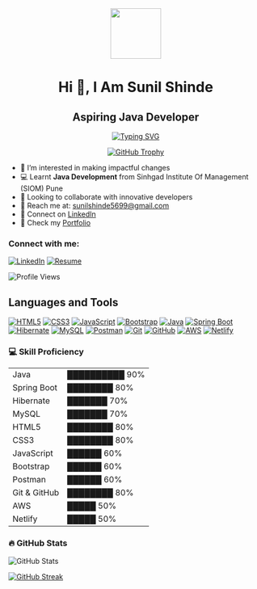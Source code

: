 <!-- ================= HEADER ================= -->
<div align="center">
  <img src="https://media.giphy.com/media/M9gbBd9nbDrOTu1Mqx/giphy.gif" width="100"/>
</div>

<h1 align="center">Hi 👋, I Am Sunil Shinde</h1>
<h2 align="center">Aspiring Java Developer</h2>

<!-- Typing animation -->
<p align="center">
  <a href="https://git.io/typing-svg">
    <img src="https://readme-typing-svg.demolab.com?font=Fira+Code&weight=500&size=25&duration=2000&pause=1000&color=0FE6F7&center=true&width=550&lines=Java+Developer;Spring+Boot+Enthusiast;Hibernate+Learner" alt="Typing SVG" />
  </a>
</p>

<!-- GitHub Trophy -->
<p align="center">
  <a href="https://github.com/ryo-ma/github-profile-trophy">
    <img src="https://github-profile-trophy.vercel.app/?username=sunilshinde1319" alt="GitHub Trophy" />
  </a>
</p>

<!-- ================= ABOUT ================= -->
- 👀 I’m interested in making impactful changes
- 💻 Learnt **Java Development** from Sinhgad Institute Of Management (SIOM) Pune
- 🤝 Looking to collaborate with innovative developers
- 💌 Reach me at: sunilshinde5699@gmail.com
- 🔗 Connect on [LinkedIn](https://www.linkedin.com/in/sunil-shinde-3a3072217/)
- 🔗 Check my [Portfolio](https://s3portfolio.netlify.app/)

<!-- ================= SOCIAL BADGES ================= -->
<h3 align="left">Connect with me:</h3>

[![LinkedIn](https://img.shields.io/badge/LinkedIn-blue?style=for-the-badge&logo=linkedin&logoColor=white)](https://www.linkedin.com/in/sunil-shinde-3a3072217/)
[![Resume](https://img.shields.io/badge/Resume-blue?style=for-the-badge&logo=resume&logoColor=white)](https://drive.google.com/file/d/1WcFNiU8hkRvtrpXGiKSxq8xPU8FyC1J6/view?usp=sharing)

<!-- Profile Views -->
<img src="https://komarev.com/ghpvc/?username=sunilshinde1319&style=flat-square&color=blue" alt="Profile Views"/>

<!-- ================= LANGUAGES & TOOLS ================= -->
<h2>Languages and Tools</h2>

[![HTML5](https://img.shields.io/badge/html5-%23E34F26.svg?style=for-the-badge&logo=html5&logoColor=white)]()
[![CSS3](https://img.shields.io/badge/css3-%231572B6.svg?style=for-the-badge&logo=css3&logoColor=white)]()
[![JavaScript](https://img.shields.io/badge/javascript-%23323330.svg?style=for-the-badge&logo=javascript&logoColor=%23F7DF1E)]()
[![Bootstrap](https://img.shields.io/badge/bootstrap-%23563D7C.svg?style=for-the-badge&logo=bootstrap&logoColor=white)]()
[![Java](https://img.shields.io/badge/Java-%23ED8B00.svg?style=for-the-badge&logo=java&logoColor=white)]()
[![Spring Boot](https://img.shields.io/badge/Spring_Boot-%236DB33F.svg?style=for-the-badge&logo=springboot&logoColor=white)]()
[![Hibernate](https://img.shields.io/badge/Hibernate-%23CF0000.svg?style=for-the-badge&logo=hibernate&logoColor=white)]()
[![MySQL](https://img.shields.io/badge/MySQL-%234479A1.svg?style=for-the-badge&logo=mysql&logoColor=white)]()
[![Postman](https://img.shields.io/badge/Postman-FF6C37.svg?style=for-the-badge&logo=postman&logoColor=white)]()
[![Git](https://img.shields.io/badge/git-%23F05033.svg?style=for-the-badge&logo=git&logoColor=white)]()
[![GitHub](https://img.shields.io/badge/GitHub-%2312100E.svg?style=for-the-badge&logo=github&logoColor=white)]()
[![AWS](https://img.shields.io/badge/AWS-%23232F3E.svg?style=for-the-badge&logo=amazon-aws&logoColor=white)]()
[![Netlify](https://img.shields.io/badge/netlify-%23000000.svg?style=for-the-badge&logo=netlify&logoColor=#00C7B7)]()

<!-- ================= CUSTOM TECH BARS ================= -->
<h3>💻 Skill Proficiency</h3>

<table>
<tr>
  <td>Java</td>
  <td>██████████ 90%</td>
</tr>
<tr>
  <td>Spring Boot</td>
  <td>████████ 80%</td>
</tr>
<tr>
  <td>Hibernate</td>
  <td>███████ 70%</td>
</tr>
<tr>
  <td>MySQL</td>
  <td>███████ 70%</td>
</tr>
<tr>
  <td>HTML5</td>
  <td>████████ 80%</td>
</tr>
<tr>
  <td>CSS3</td>
  <td>████████ 80%</td>
</tr>
<tr>
  <td>JavaScript</td>
  <td>██████ 60%</td>
</tr>
<tr>
  <td>Bootstrap</td>
  <td>██████ 60%</td>
</tr>
<tr>
  <td>Postman</td>
  <td>██████ 60%</td>
</tr>
<tr>
  <td>Git & GitHub</td>
  <td>████████ 80%</td>
</tr>
<tr>
  <td>AWS</td>
  <td>█████ 50%</td>
</tr>
<tr>
  <td>Netlify</td>
  <td>█████ 50%</td>
</tr>
</table>

<!-- ================= GITHUB STATS ================= -->
<h3>🔥 GitHub Stats</h3>
<p>
  <img align="center" src="https://github-readme-stats.vercel.app/api?username=sunilshinde1319&show_icons=true&locale=en&theme=dark&background=000000" alt="GitHub Stats" />
</p>

<!-- GitHub Streak -->
[![GitHub Streak](https://github-readme-streak-stats.herokuapp.com?user=sunilshinde1319&theme=dark&background=000000)](https://git.io/streak-stats)
